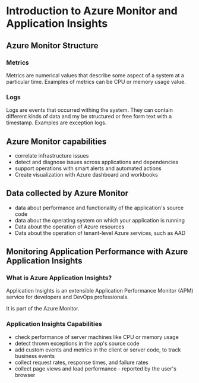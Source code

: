 # Introduction to Azure Monitor and Application Insights

## Azure Monitor Structure

### Metrics

Metrics are numerical values that describe some aspect of a system at a particular time. Examples of metrics can be CPU or memory usage value.

### Logs

Logs are events that occurred withing the system. They can contain different kinds of data and my be structured or free form text with a timestamp. Examples are exception logs.

## Azure Monitor capabilities

* correlate infrastructure issues
* detect and diagnose issues across applications and dependencies
* support operations with smart alerts and automated actions
* Create visualization with Azure dashboard and workbooks

## Data collected by Azure Monitor

* data about performance and functionality of the application's source code
* data about the operating system on which your application is running
* Data about the operation of Azure resources
* Data about the operation of tenant-level Azure services, such as AAD

## Monitoring Application Performance with Azure Application Insights

### What is Azure Application Insights?

Application Insights is an extensible Application Performance Monitor (APM) service for developers and DevOps professionals. 

It is part of the Azure Monitor.

### Application Insights Capabilities

* check performance of server machines like CPU or memory usage
* detect thrown exceptions in the app's source code
* add custom events and metrics in the client or server code, to track business events
* collect request rates, response times, and failure rates
* collect page views and load performance - reported by the user's browser